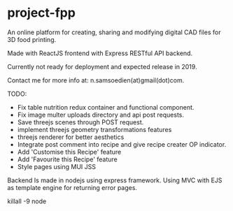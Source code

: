 # project-fpp

An online platform for creating, sharing and modifying digital CAD files for 3D food printing.

Made with ReactJS frontend with Express RESTful API backend.

Currently not ready for deployment and expected release in 2019.

Contact me for more info at: n.samsoedien(at)gmail(dot)com.

TODO:

- Fix table nutrition redux container and functional component.
- Fix image multer uploads directory and api post requests.
- Save threejs scenes through POST request.
- implement threejs geometry transformations features
- threejs renderer for better aesthetics
- Integrate post comment into recipe and give recipe creater OP indicator.
- Add 'Customise this Recipe' feature
- Add 'Favourite this Recipe' feature
- Style pages using MUI JSS

Backend
Is made in nodejs using express framework. Using MVC with EJS as template engine for returning error pages.

killall -9 node
